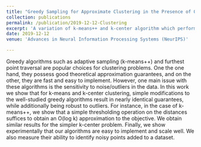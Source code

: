 ```yaml
---
title: "Greedy Sampling for Approximate Clustering in the Presence of Outliers"
collection: publications
permalink: /publication/2019-12-12-Clustering
excerpt: 'A variation of k-means++ and k-center algorithm which performs better than the original in presence of outliers'
date: 2019-12-12
venue: 'Advances in Neural Information Processing Systems (NeurIPS)'

---
```


Greedy algorithms such as adaptive sampling (k-means++) and furthest point
traversal are popular choices for clustering problems. One the one hand, they
possess good theoretical approximation guarantees, and on the other, they are fast
and easy to implement. However, one main issue with these algorithms is the
sensitivity to noise/outliers in the data. In this work we show that for k-means and
k-center clustering, simple modifications to the well-studied greedy algorithms
result in nearly identical guarantees, while additionally being robust to outliers. For
instance, in the case of k-means++, we show that a simple thresholding operation
on the distances suffices to obtain an O(log k) approximation to the objective.
We obtain similar results for the simpler k-center problem. Finally, we show
experimentally that our algorithms are easy to implement and scale well. We also
measure their ability to identify noisy points added to a dataset.